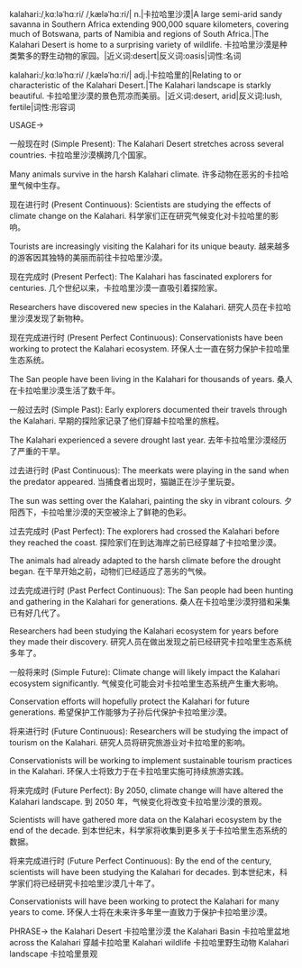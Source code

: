 kalahari:/ˌkɑːləˈhɑːri/ /ˌkæləˈhɑːri/| n.|卡拉哈里沙漠|A large semi-arid sandy savanna in Southern Africa extending 900,000 square kilometers, covering much of Botswana, parts of Namibia and regions of South Africa.|The Kalahari Desert is home to a surprising variety of wildlife. 卡拉哈里沙漠是种类繁多的野生动物的家园。|近义词:desert|反义词:oasis|词性:名词


kalahari:/ˌkɑːləˈhɑːri/ /ˌkæləˈhɑːri/| adj.|卡拉哈里的|Relating to or characteristic of the Kalahari Desert.|The Kalahari landscape is starkly beautiful. 卡拉哈里沙漠的景色荒凉而美丽。|近义词:desert, arid|反义词:lush, fertile|词性:形容词


USAGE->

一般现在时 (Simple Present):
The Kalahari Desert stretches across several countries. 卡拉哈里沙漠横跨几个国家。

Many animals survive in the harsh Kalahari climate. 许多动物在恶劣的卡拉哈里气候中生存。


现在进行时 (Present Continuous):
Scientists are studying the effects of climate change on the Kalahari. 科学家们正在研究气候变化对卡拉哈里的影响。

Tourists are increasingly visiting the Kalahari for its unique beauty.  越来越多的游客因其独特的美丽而前往卡拉哈里沙漠。


现在完成时 (Present Perfect):
The Kalahari has fascinated explorers for centuries.  几个世纪以来，卡拉哈里沙漠一直吸引着探险家。

Researchers have discovered new species in the Kalahari. 研究人员在卡拉哈里沙漠发现了新物种。


现在完成进行时 (Present Perfect Continuous):
Conservationists have been working to protect the Kalahari ecosystem.  环保人士一直在努力保护卡拉哈里生态系统。

The San people have been living in the Kalahari for thousands of years.  桑人在卡拉哈里沙漠生活了数千年。


一般过去时 (Simple Past):
Early explorers documented their travels through the Kalahari. 早期的探险家记录了他们穿越卡拉哈里的旅程。

The Kalahari experienced a severe drought last year. 去年卡拉哈里沙漠经历了严重的干旱。


过去进行时 (Past Continuous):
The meerkats were playing in the sand when the predator appeared. 当捕食者出现时，猫鼬正在沙子里玩耍。

The sun was setting over the Kalahari, painting the sky in vibrant colours. 夕阳西下，卡拉哈里沙漠的天空被涂上了鲜艳的色彩。


过去完成时 (Past Perfect):
The explorers had crossed the Kalahari before they reached the coast. 探险家们在到达海岸之前已经穿越了卡拉哈里沙漠。

The animals had already adapted to the harsh climate before the drought began. 在干旱开始之前，动物们已经适应了恶劣的气候。


过去完成进行时 (Past Perfect Continuous):
The San people had been hunting and gathering in the Kalahari for generations. 桑人在卡拉哈里沙漠狩猎和采集已有好几代了。

Researchers had been studying the Kalahari ecosystem for years before they made their discovery. 研究人员在做出发现之前已经研究卡拉哈里生态系统多年了。


一般将来时 (Simple Future):
Climate change will likely impact the Kalahari ecosystem significantly. 气候变化可能会对卡拉哈里生态系统产生重大影响。

Conservation efforts will hopefully protect the Kalahari for future generations.  希望保护工作能够为子孙后代保护卡拉哈里沙漠。


将来进行时 (Future Continuous):
Researchers will be studying the impact of tourism on the Kalahari. 研究人员将研究旅游业对卡拉哈里的影响。

Conservationists will be working to implement sustainable tourism practices in the Kalahari. 环保人士将致力于在卡拉哈里实施可持续旅游实践。


将来完成时 (Future Perfect):
By 2050, climate change will have altered the Kalahari landscape. 到 2050 年，气候变化将改变卡拉哈里沙漠的景观。

Scientists will have gathered more data on the Kalahari ecosystem by the end of the decade. 到本世纪末，科学家将收集到更多关于卡拉哈里生态系统的数据。


将来完成进行时 (Future Perfect Continuous):
By the end of the century, scientists will have been studying the Kalahari for decades. 到本世纪末，科学家们将已经研究卡拉哈里沙漠几十年了。

Conservationists will have been working to protect the Kalahari for many years to come. 环保人士将在未来许多年里一直致力于保护卡拉哈里沙漠。


PHRASE->
the Kalahari Desert 卡拉哈里沙漠
the Kalahari Basin 卡拉哈里盆地
across the Kalahari 穿越卡拉哈里
Kalahari wildlife 卡拉哈里野生动物
Kalahari landscape 卡拉哈里景观
